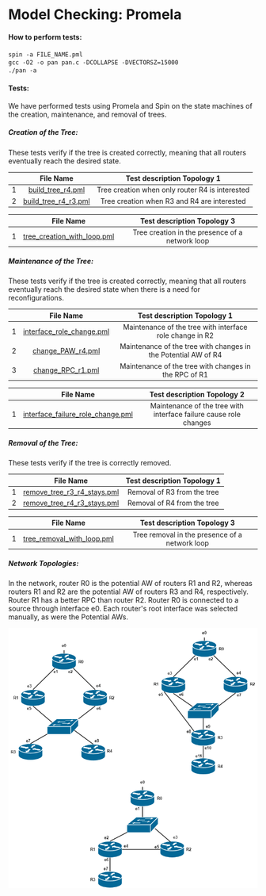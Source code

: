 # Model Checking: Promela

#### How to perform tests:
```
spin -a FILE_NAME.pml
gcc -O2 -o pan pan.c -DCOLLAPSE -DVECTORSZ=15000
./pan -a
```

#### Tests:
We have performed tests using Promela and Spin on the state machines of the creation, maintenance, and removal of trees.

##### Creation of the Tree:

 These tests verify if the tree is created correctly, meaning that all routers eventually reach the desired state.


 |   | File Name | Test description Topology 1 |
 |:---:|:---:|:---:|
 | 1 | [build_tree_r4.pml](./Build_Tree/R4_in/build_tree_r4.pml) | Tree creation when only router R4 is interested |
 | 2 | [build_tree_r4_r3.pml](./Build_Tree/R3_R4_in/build_tree_r4_r3.pml) | Tree creation when R3 and R4 are interested |

 |   | File Name | Test description Topology 3 |
 |:---:|:---:|:---:|
 | 1 | [tree_creation_with_loop.pml](./Build_Tree/Loop/tree_creation_with_loop.pml) | Tree creation in the presence of a network loop |
 
##### Maintenance of the Tree:

 These tests verify if the tree is created correctly, meaning that all routers eventually reach the desired state when there is a need for reconfigurations.

 |   | File Name | Test description Topology 1|
 |:---:|:---:|:---:|
 | 1 | [interface_role_change.pml](./Maintain_Tree/Interface_Role_Change_R2/interface_role_change.pml) | Maintenance of the tree with interface role change in R2 |
 | 2 | [change_PAW_r4.pml](./Maintain_Tree/Change_PotentialAW_R4/change_PAW_r4.pml) | Maintenance of the tree with changes in the Potential AW of R4 |
 | 3 | [change_RPC_r1.pml](./Maintain_Tree/Change_RPC_R1/change_RPC_r1.pml) | Maintenance of the tree with changes in the RPC of R1 |

 |   | File Name | Test description Topology 2 |
 |:---:|:---:|:---:|
 | 1 | [interface_failure_role_change.pml](./Maintain_Tree/Interface_Failure_and_Role_Change_R3/interface_failure_role_change.pml) | Maintenance of the tree with interface failure cause role changes |
 

##### Removal of the Tree:

 These tests verify if the tree is correctly removed.

 |   | File Name | Test description Topology 1|
 |:---:|:---:|:---:|
 | 1 | [remove_tree_r3_r4_stays.pml](./Remove_Tree/R3_R4_in_and_R3_removed/remove_tree_r3_r4_stays.pml) | Removal of R3 from the tree |
 | 2 | [remove_tree_r4_r3_stays.pml](./Remove_Tree/R3_R4_in_and_R4_removed/remove_tree_r4_r3_stays.pml) | Removal of R4 from the tree |

 |   | File Name | Test description Topology 3 |
 |:---:|:---:|:---:|
 | 1 | [tree_removal_with_loop.pml](./Remove_Tree/Loop/tree_removal_with_loop.pml) | Tree removal in the presence of a network loop |

##### Network Topologies:

 In the network, router R0 is the potential AW of routers R1 and R2, whereas routers R1 and R2 are the potential AW of routers R3 and R4, respectively. Router R1 has a better RPC than router R2. Router R0 is connected to a source through interface e0. Each router's root interface was selected manually, as were the Potential AWs.

 ![Promela Topologies](./Promela_network.png)